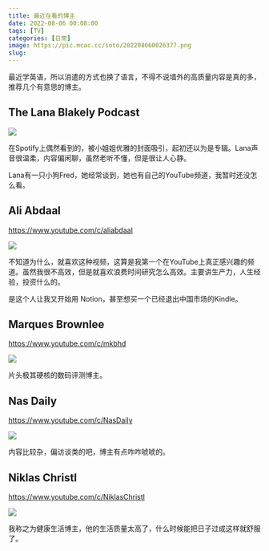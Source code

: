 ```yaml
---
title: 最近在看的博主
date: 2022-08-06 00:08:00
tags: [TV]
categories: [日常]
image: https://pic.mcac.cc/soto/202208060026377.png
slug: 
---
```


最近学英语，所以消遣的方式也换了语言，不得不说墙外的高质量内容是真的多，推荐几个有意思的博主。

## The Lana Blakely Podcast

![](https://pic.mcac.cc/soto/202208060012621.png)

在Spotify上偶然看到的，被小姐姐优雅的封面吸引，起初还以为是专辑。Lana声音很温柔，内容偏闲聊，虽然老听不懂，但是很让人心静。

Lana有一只小狗Fred，她经常谈到，她也有自己的YouTube频道，我暂时还没怎么看。


## Ali Abdaal

https://www.youtube.com/c/aliabdaal

![](https://pic.mcac.cc/soto/202208060016739.png)

不知道为什么，就喜欢这种视频，这算是我第一个在YouTube上真正感兴趣的频道。虽然我很不高效，但是就喜欢浪费时间研究怎么高效。主要讲生产力，人生经验，投资什么的。

是这个人让我又开始用 Notion，甚至想买一个已经退出中国市场的Kindle。

##  Marques Brownlee

https://www.youtube.com/c/mkbhd

![](https://pic.mcac.cc/soto/202208060019356.png)

片头极其硬核的数码评测博主。

## Nas Daily

https://www.youtube.com/c/NasDaily

![](https://pic.mcac.cc/soto/202208060022325.png)

内容比较杂，偏访谈类的吧，博主有点咋咋唬唬的。

## Niklas Christl

https://www.youtube.com/c/NiklasChristl

![](https://pic.mcac.cc/soto/202208060023410.png)

我称之为健康生活博主，他的生活质量太高了，什么时候能把日子过成这样就舒服了。


